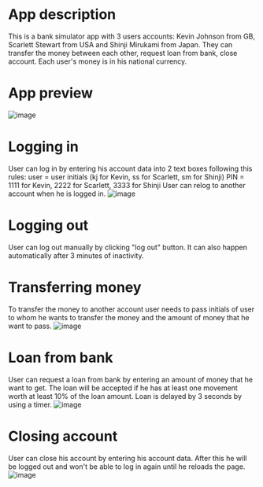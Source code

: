 # App description

This is a bank simulator app with 3 users accounts: Kevin Johnson from GB, Scarlett Stewart from USA and Shinji Mirukami from Japan. They can transfer the money between each other, request loan from bank, close account. Each user's money is in his national currency.

# App preview

![image](https://user-images.githubusercontent.com/99435285/158790052-b94dad89-d929-4f41-8e1f-ca2ce104a30e.png)

# Logging in

User can log in by entering his account data into 2 text boxes following this rules:
user = user initials (kj for Kevin, ss for Scarlett, sm for Shinji)
PIN = 1111 for Kevin, 2222 for Scarlett, 3333 for Shinji
User can relog to another account when he is logged in.
![image](https://user-images.githubusercontent.com/99435285/158789978-683bc89f-eae5-4461-9aa1-beb722e9e532.png)

# Logging out

User can log out manually by clicking "log out" button. It can also happen automatically after 3 minutes of inactivity.

# Transferring money

To transfer the money to another account user needs to pass initials of user to whom he wants to transfer the money and the amount of money that he want to pass.
![image](https://user-images.githubusercontent.com/99435285/158790159-a458d25e-62b1-4a2e-9a15-dc922b0bb629.png)

# Loan from bank

User can request a loan from bank by entering an amount of money that he want to get. The loan will be accepted if he has at least one movement worth at least 10% of the loan amount. Loan is delayed by 3 seconds by using a timer.
![image](https://user-images.githubusercontent.com/99435285/158790258-3b6d099f-8408-4cdd-ba13-8e8c79ef63a5.png)

# Closing account

User can close his account by entering his account data. After this he will be logged out and won't be able to log in again
until he reloads the page.
![image](https://user-images.githubusercontent.com/99435285/158790314-2038b2ec-5cef-4012-a3d3-2e02b7b34dbb.png)
